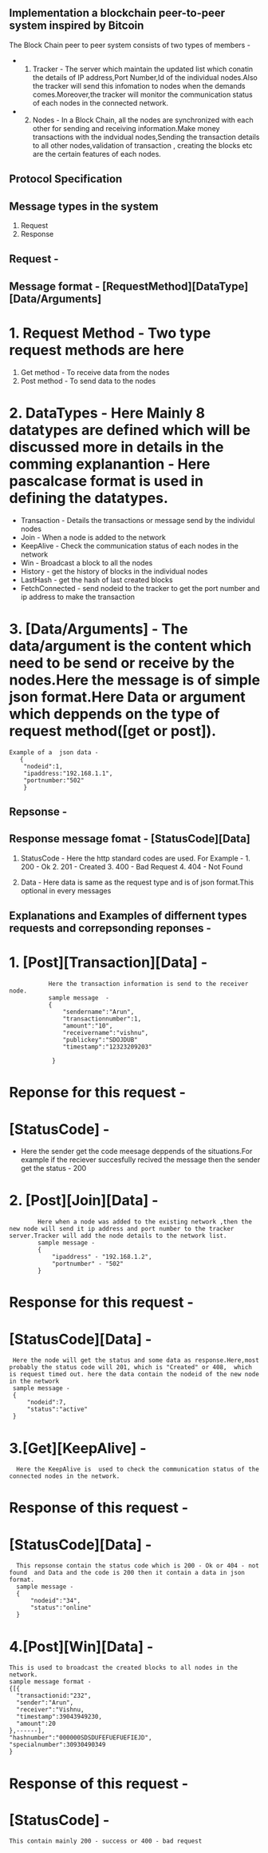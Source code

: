 ## Implementation a blockchain peer-to-peer system inspired by Bitcoin ##

The Block Chain peer to peer system consists of two types of members - 

* 1. Tracker - The server which maintain the updated list which conatin the details of IP address,Port Number,Id of the individual nodes.Also the tracker will send this infomation to nodes when the demands comes.Moreover,the tracker will monitor the communication status of each nodes in the connected network.

* 2. Nodes - In a Block Chain, all the nodes are synchronized with each other for sending and receiving information.Make money   transactions with the indvidual nodes,Sending the transaction details to all other nodes,validation of transaction , creating the blocks etc are the certain features of each nodes.

## Protocol Specification ##

## Message types  in the system ##

1. Request 
2. Response

## Request -  

## Message format  - [RequestMethod][DataType][Data/Arguments]

# 1. Request Method  - Two type request methods are here 

  1. Get method  - To receive data from the nodes 
  2. Post method  - To send data to the nodes

# 2. DataTypes  - Here Mainly 8 datatypes are defined which will be discussed more in details in the comming explanantion  - Here pascalcase format is used in defining the datatypes.

*  Transaction - Details the transactions or message send by the individul nodes
*  Join - When a node is added to the network
*  KeepAlive - Check the communication status of each nodes in the network
*  Win - Broadcast a block to all the nodes
*  History - get the history of blocks in the individual nodes
*  LastHash - get the hash of last created blocks
*  FetchConnected - send nodeid to the tracker to get the port number and ip address to make the transaction

# 3. [Data/Arguments] - The data/argument is the content which need to be send or receive by the nodes.Here the message is of simple json format.Here Data or argument which deppends on the type of request method([get or post]).

    Example of a  json data - 
       {
        "nodeid":1,
        "ipaddress:"192.168.1.1",
        "portnumber:"502"
        }


## Repsonse -

## Response message fomat  - [StatusCode][Data]

1. StatusCode - Here the http standard codes are used.
   For Example  - 
           1. 200 - Ok
           2. 201 - Created
           3. 400 - Bad Request
           4. 404 - Not Found


2. Data  - Here data is same as the request type and is of json format.This optional in every messages


## Explanations and Examples of differnent types requests and correpsonding reponses - 

# 1. [Post][Transaction][Data] - 
               Here the transaction information is send to the receiver node.
               sample message  - 
               {
                   "sendername":"Arun",
                   "transactionnumber":1,
                   "amount":"10",
                   "receivername":"vishnu",
                   "publickey":"SDOJDUB"
                   "timestamp":"12323209203"
                   
                }

# Reponse for this request  - 
# [StatusCode] -  
*  Here the sender get the code meesage deppends of the situations.For example if the reciever succesfully recived the message then the  sender get the status  - 200

# 2. [Post][Join][Data] - 
            Here when a node was added to the existing network ,then the new node will send it ip address and port number to the tracker server.Tracker will add the node details to the network list.
            sample message - 
            {
                "ipaddress" - "192.168.1.2",
                "portnumber" - "502"
            }
# Response for this request  - 
# [StatusCode][Data] - 
     Here the node will get the status and some data as response.Here,most probably the status code will 201, which is "Created" or 408,  which is request timed out. here the data contain the nodeid of the new node in the network
     sample message - 
     {
         "nodeid":7,
         "status":"active"
     }

# 3.[Get][KeepAlive] - 
      Here the KeepAlive is  used to check the communication status of the connected nodes in the network.

# Response of this request - 
# [StatusCode][Data] -
      This repsonse contain the status code which is 200 - Ok or 404 - not found  and Data and the code is 200 then it contain a data in json format.
      sample message - 
      {
          "nodeid":"34",
          "status":"online"
      }

# 4.[Post][Win][Data] - 
    This is used to broadcast the created blocks to all nodes in the network.
    sample message format - 
    {[{
      "transactionid:"232",
      "sender":"Arun",
      "receiver":"Vishnu,
      "timestamp":39043949230,
      "amount":20
    },------],
    "hashnumber":"000000SDSDUFEFUEFUEFIEJD",
    "specialnumber":30930490349
    }

# Response of this request -  
# [StatusCode] - 
    This contain mainly 200 - success or 400 - bad request




